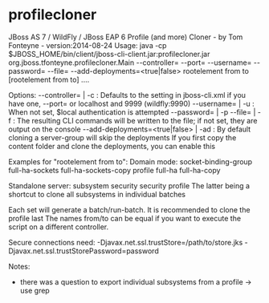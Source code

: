 profilecloner
=============

JBoss AS 7 / WildFly / JBoss EAP 6  Profile (and more) Cloner - by Tom Fonteyne - version:2014-08-24
Usage:
 java -cp $JBOSS_HOME/bin/client/jboss-cli-client.jar:profilecloner.jar
    org.jboss.tfonteyne.profilecloner.Main
    --controller=<host> --port=<number> --username=<user> --password=<password>
    --file=<name> --add-deployments=<true|false>
    rootelement from to [rootelement from to] ....

Options:
  --controller=<host> | -c <host>       : Defaults to the setting in jboss-cli.xml if you have one,
  --port=<port>                           or localhost and 9999 (wildfly:9990)
  --username=<user> | -u <user>         : When not set, $local authentication is attempted
  --password=<password> | -p <password>
  --file=<name> | -f <name>             : The resulting CLI commands will be written to the file; if not set, they are output on the console
  --add-deployments=<true|false> | -ad  : By default cloning a server-group will skip the deployments
                                          If you first copy the content folder and clone the deployments, you can enable this

Examples for "rootelement from to":
  Domain mode:
    socket-binding-group full-ha-sockets full-ha-sockets-copy
    profile full-ha full-ha-copy

  Standalone server:
    subsystem security security
    profile
   The latter being a shortcut to clone all subsystems in individual batches

Each set will generate a batch/run-batch. It is recommended to clone the profile last
The names from/to can be equal if you want to execute the script on a different controller.

 Secure connections need:
    -Djavax.net.ssl.trustStore=/path/to/store.jks -Djavax.net.ssl.trustStorePassword=password

Notes:
- there was a question to export individual subsystems from a profile -> use grep

